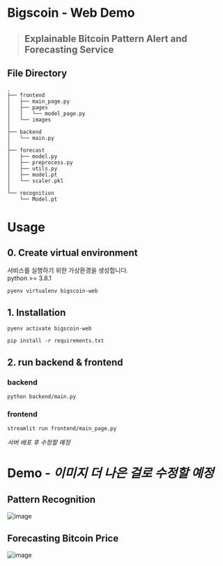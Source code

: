 # Bigscoin - Web Demo
> ## Explainable Bitcoin Pattern Alert and Forecasting Service

## File Directory

```
.
├── frontend
│   ├── main_page.py
│   ├── pages
│   │   └── model_page.py
│   └── images
│  
├── backend
│   └── main.py
│  
├── forecast
│   ├── model.py
│   ├── preprocess.py
│   ├── utils.py
│   ├── model.pt
│   └── scaler.pkl
│    
└── recognition
    └── Model.pt

```

# Usage
## 0. Create virtual environment
서비스를 실행하기 위한 가상환경을 생성합니다.     
python >= 3.8.1 
```
pyenv virtualenv bigscoin-web
```
## 1. Installation
```
pyenv activate bigscoin-web
```
```
pip install -r requirements.txt
```
## 2. run backend & frontend
### backend
```
python backend/main.py
```
### frontend
```
streamlit run frontend/main_page.py
```
_서버 배포 후 수정할 예정_


# Demo - _이미지 더 나은 걸로 수정할 예정_
## Pattern Recognition
![image](https://user-images.githubusercontent.com/56261032/179201735-bde0d2fa-b362-46a2-b07c-883c0bb58bad.png)


## Forecasting Bitcoin Price
![image](https://user-images.githubusercontent.com/56261032/179201568-cfd22417-06fc-472d-b251-fa17eda5d3ff.png)

